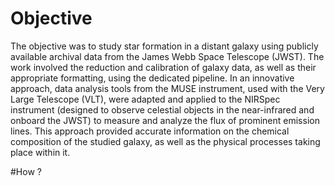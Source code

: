 # Objective

The objective was to study star formation in a distant galaxy using publicly available archival data from the James Webb Space Telescope (JWST). The work involved the reduction and calibration of galaxy data, as well as their appropriate formatting, using the dedicated pipeline. 
In an innovative approach, data analysis tools from the MUSE instrument, used with the Very Large Telescope (VLT), were adapted and applied to the NIRSpec instrument (designed to observe celestial objects in the near-infrared and onboard the JWST) to measure and analyze the flux of prominent emission lines. 
This approach provided accurate information on the chemical composition of the studied galaxy, as well as the physical processes taking place within it.

#How ?

